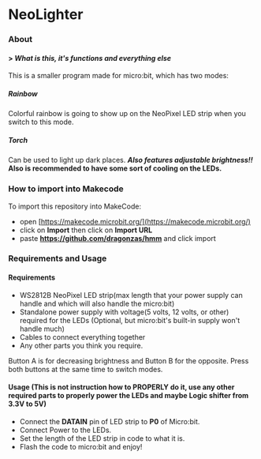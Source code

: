 # **NeoLighter**

### **About**
#### > _What is this, it's functions and everything else_
This is a smaller program made for micro:bit, which has two modes:
##### **Rainbow**
Colorful rainbow is going to show up on the NeoPixel LED strip when you switch to this mode.
##### **Torch**
Can be used to light up dark places. ***Also features adjustable brightness!!***
**Also is recommended to have some sort of cooling on the LEDs.**
### **How to import into Makecode**
To import this repository into MakeCode:

* open [https://makecode.microbit.org/](https://makecode.microbit.org/)
* click on **Import** then click on **Import URL**
* paste **https://github.com/dragonzas/hmm** and click import

### **Requirements and Usage**
#### Requirements
* WS2812B NeoPixel LED strip(max length that your power supply can handle and which will also handle the micro:bit)
* Standalone power supply with voltage(5 volts, 12 volts, or other) required for the LEDs (Optional, but micro:bit's built-in supply won't handle much) 
* Cables to connect everything together
* Any other parts you think you require.

Button A is for decreasing brightness and Button B for the opposite.
Press both buttons at the same time to switch modes.

#### Usage (This is not instruction how to PROPERLY do it, use any other required parts to properly power the LEDs and maybe Logic shifter from 3.3V to 5V)
* Connect the **DATAIN** pin of LED strip to **P0** of Micro:bit.
* Connect Power to the LEDs.
* Set the length of the LED strip in code to what it is.
* Flash the code to micro:bit and enjoy!

